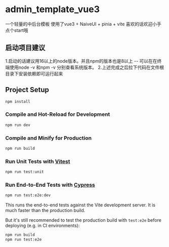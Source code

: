 # admin_template_vue3

一个轻量的中后台模板
使用了vue3 + NaiveUI + pinia + vite 
喜欢的话欢迎小手点个start哦

## 启动项目建议

1.启动的话建议用16以上的node版本。并且npm的版本也是8以上
 -- 可以在在终端使用node -v 和npm -v 分别查看系统版本。
2.上述完成之后拉下代码在文件根目录下安装依赖即可运行起来

## Project Setup

```sh
npm install
```

### Compile and Hot-Reload for Development

```sh
npm run dev
```

### Compile and Minify for Production

```sh
npm run build
```

### Run Unit Tests with [Vitest](https://vitest.dev/)

```sh
npm run test:unit
```

### Run End-to-End Tests with [Cypress](https://www.cypress.io/)

```sh
npm run test:e2e:dev
```

This runs the end-to-end tests against the Vite development server.
It is much faster than the production build.

But it's still recommended to test the production build with `test:e2e` before deploying (e.g. in CI environments):

```sh
npm run build
npm run test:e2e
```
